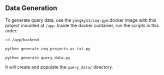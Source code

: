 ## Data Generation

To generate query data, use the `yangky11/coq-gym` docker image with this project mounted at `/app`. Inside the docker container, run the scripts in this order:

```bash
cd /app/backend
```
```bash
python generate_coq_projects_as_txt.py
```
```bash
python generate_query_data.py
```

It will create and populate the `query_data/` directory.


